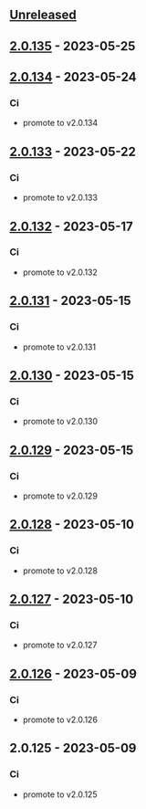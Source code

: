 <a name="unreleased"></a>
## [Unreleased]


<a name="2.0.135"></a>
## [2.0.135] - 2023-05-25

<a name="2.0.134"></a>
## [2.0.134] - 2023-05-24
### Ci
- promote to v2.0.134


<a name="2.0.133"></a>
## [2.0.133] - 2023-05-22
### Ci
- promote to v2.0.133


<a name="2.0.132"></a>
## [2.0.132] - 2023-05-17
### Ci
- promote to v2.0.132


<a name="2.0.131"></a>
## [2.0.131] - 2023-05-15
### Ci
- promote to v2.0.131


<a name="2.0.130"></a>
## [2.0.130] - 2023-05-15
### Ci
- promote to v2.0.130


<a name="2.0.129"></a>
## [2.0.129] - 2023-05-15
### Ci
- promote to v2.0.129


<a name="2.0.128"></a>
## [2.0.128] - 2023-05-10
### Ci
- promote to v2.0.128


<a name="2.0.127"></a>
## [2.0.127] - 2023-05-10
### Ci
- promote to v2.0.127


<a name="2.0.126"></a>
## [2.0.126] - 2023-05-09
### Ci
- promote to v2.0.126


<a name="2.0.125"></a>
## 2.0.125 - 2023-05-09
### Ci
- promote to v2.0.125


[Unreleased]: https://gitlab.industrysoftware.automation.siemens.com/caas-ops/fleet/aws-usea1-qa-qa/compare/2.0.135...HEAD
[2.0.135]: https://gitlab.industrysoftware.automation.siemens.com/caas-ops/fleet/aws-usea1-qa-qa/compare/2.0.134...2.0.135
[2.0.134]: https://gitlab.industrysoftware.automation.siemens.com/caas-ops/fleet/aws-usea1-qa-qa/compare/2.0.133...2.0.134
[2.0.133]: https://gitlab.industrysoftware.automation.siemens.com/caas-ops/fleet/aws-usea1-qa-qa/compare/2.0.132...2.0.133
[2.0.132]: https://gitlab.industrysoftware.automation.siemens.com/caas-ops/fleet/aws-usea1-qa-qa/compare/2.0.131...2.0.132
[2.0.131]: https://gitlab.industrysoftware.automation.siemens.com/caas-ops/fleet/aws-usea1-qa-qa/compare/2.0.130...2.0.131
[2.0.130]: https://gitlab.industrysoftware.automation.siemens.com/caas-ops/fleet/aws-usea1-qa-qa/compare/2.0.129...2.0.130
[2.0.129]: https://gitlab.industrysoftware.automation.siemens.com/caas-ops/fleet/aws-usea1-qa-qa/compare/2.0.128...2.0.129
[2.0.128]: https://gitlab.industrysoftware.automation.siemens.com/caas-ops/fleet/aws-usea1-qa-qa/compare/2.0.127...2.0.128
[2.0.127]: https://gitlab.industrysoftware.automation.siemens.com/caas-ops/fleet/aws-usea1-qa-qa/compare/2.0.126...2.0.127
[2.0.126]: https://gitlab.industrysoftware.automation.siemens.com/caas-ops/fleet/aws-usea1-qa-qa/compare/2.0.125...2.0.126
